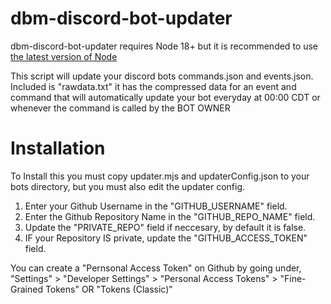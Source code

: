# dbm-discord-bot-updater
dbm-discord-bot-updater requires Node 18+ but it is recommended to use [the latest version of Node](https://nodejs.org/en/)

This script will update your discord bots commands.json and events.json. 
Included is "rawdata.txt" it has the compressed data for an event and command that will automatically update your bot everyday at 00:00 CDT or whenever the command is called by the BOT OWNER

# Installation
To Install this you must copy updater.mjs and updaterConfig.json to your bots directory, but you must also edit the updater config.
1. Enter your Github Username in the "GITHUB_USERNAME" field.
2. Enter the Github Repository Name in the "GITHUB_REPO_NAME" field.
3. Update the "PRIVATE_REPO" field if neccesary, by default it is false.
4. IF your Repository IS private, update the "GITHUB_ACCESS_TOKEN" field.

You can create a "Pernsonal Access Token" on Github by going under, "Settings" > "Developer Settings" > "Personal Access Tokens" > "Fine-Grained Tokens" OR "Tokens (Classic)"